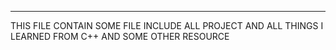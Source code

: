 --------
THIS FILE CONTAIN SOME FILE INCLUDE ALL PROJECT AND ALL THINGS I LEARNED FROM C++ AND SOME OTHER RESOURCE
